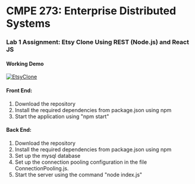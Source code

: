 # CMPE 273: Enterprise Distributed Systems
### Lab 1 Assignment: Etsy Clone Using REST (Node.js) and React JS

#### Working Demo

[![EtsyClone](https://i3.ytimg.com/vi/OZZu1CEOS_w/maxresdefault.jpg)](https://youtu.be/OZZu1CEOS_w)

#### Front End:

1. Download the repository
2. Install the required dependencies from package.json using npm
3. Start the application using "npm start"

#### Back End:

1. Download the repository
2. Install the required dependencies from package.json using npm
3. Set up the mysql database
4. Set up the connection pooling configuration in the file ConnectionPooling.js.
5. Start the server using the command "node index.js"
